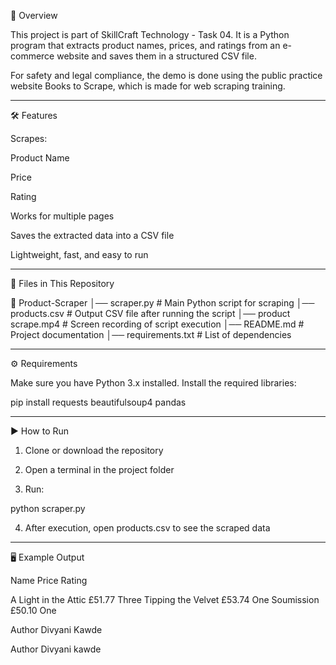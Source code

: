 📌 Overview

This project is part of SkillCraft Technology - Task 04.
It is a Python program that extracts product names, prices, and ratings from an e-commerce website and saves them in a structured CSV file.

For safety and legal compliance, the demo is done using the public practice website Books to Scrape, which is made for web scraping training.


---

🛠 Features

Scrapes:

Product Name

Price

Rating


Works for multiple pages

Saves the extracted data into a CSV file

Lightweight, fast, and easy to run



---

📂 Files in This Repository

📁 Product-Scraper
│── scraper.py           # Main Python script for scraping
│── products.csv         # Output CSV file after running the script
│── product scrape.mp4   # Screen recording of script execution
│── README.md            # Project documentation
│── requirements.txt     # List of dependencies


---

⚙️ Requirements

Make sure you have Python 3.x installed.
Install the required libraries:

pip install requests beautifulsoup4 pandas


---

▶️ How to Run

1. Clone or download the repository


2. Open a terminal in the project folder


3. Run:

python scraper.py


4. After execution, open products.csv to see the scraped data




---

🖥 Example Output

Name	Price	Rating

A Light in the Attic	£51.77	Three
Tipping the Velvet	£53.74	One
Soumission	£50.10	One

Author
Divyani Kawde

Author 
 Divyani kawde
